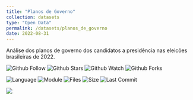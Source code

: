 ```yaml
---
title: "Planos de Governo"
collection: datasets
type: "Open Data"
permalink: /datasets/planos_de_governo
date: 2022-08-31
---
```


Análise dos planos de governo dos candidatos a presidência nas eleicões brasileiras de 2022.

![Github Follow](https://img.shields.io/github/followers/joseparreiras?style=social)
![Github Stars](https://img.shields.io/github/stars/joseparreiras/planos_de_governo?style=social)
![Github Watch](https://img.shields.io/github/watchers/joseparreiras/planos_de_governo?style=social)
![Github Forks](https://img.shields.io/github/forks/joseparreiras/planos_de_governo?style=social)


![Language](https://img.shields.io/github/languages/top/joseparreiras/planos_de_governo)
![Module](https://img.shields.io/badge/module-textract-green)
![Files](https://img.shields.io/github/directory-file-count/joseparreiras/planos_de_governo)
![Size](https://img.shields.io/github/repo-size/joseparreiras/planos_de_governo)
![Last Commit](https://img.shields.io/github/last-commit/joseparreiras/planos_de_governo)


<a href="https://github.com/joseparreiras/planos_de_governo" target="_blank"><img src="https://img.shields.io/badge/repository-000000?style=for-the-badge&logo=github&logoColor=white" target="_blank"></a>